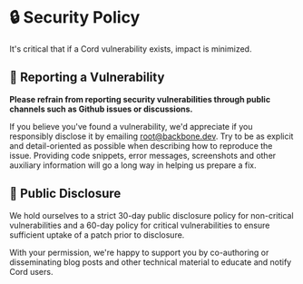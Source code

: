 # 🔒 Security Policy

It's critical that if a Cord vulnerability exists, impact is minimized.

## 🛂 Reporting a Vulnerability

**Please refrain from reporting security vulnerabilities through public channels such as Github issues or discussions.**

If you believe you've found a vulnerability, we'd appreciate if you responsibly disclose it by emailing [root@backbone.dev](mailto:root@backbone.dev). Try to be as explicit and detail-oriented as possible when describing how to reproduce the issue.
Providing code snippets, error messages, screenshots and other auxiliary information will go a long way in helping us prepare a fix.

## 📢 Public Disclosure

We hold ourselves to a strict 30-day public disclosure policy for non-critical vulnerabilities and a 60-day policy for critical vulnerabilities to ensure sufficient uptake of a patch prior to disclosure.

With your permission, we're happy to support you by co-authoring or disseminating blog posts and other technical material to educate and notify Cord users.
